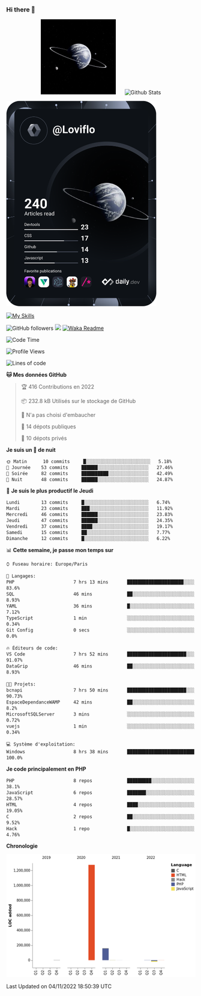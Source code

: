 ### Hi there 👋

<p align="center">
  <img src="https://github.com/Loviflo/Loviflo/blob/main/img/portrait.jpg" alt="Loviflo" height="200" style="margin-right: 20px"/>
  <img src="https://github-readme-stats.vercel.app/api?username=Loviflo&show_icons=true&theme=graywhite" alt="Github Stats" />
</p>

<a href="https://app.daily.dev/loviflo"><img src="https://github.com/loviflo/loviflo/blob/main/devcard.svg" width="400" alt="Loviflo's Dev Card"/></a>


[![My Skills](https://skillicons.dev/icons?i=php,laravel,symfony,mysql,js,ts,html,css,sass,angular,docker,webpack,vscode,figma,git,github,gitlab)](https://skillicons.dev)


![GitHub followers](https://img.shields.io/github/followers/Loviflo?label=Follow&style=social)
![](https://visitor-badge.glitch.me/badge?page_id=Loviflo.Loviflo)
[![Waka Readme](https://github.com/Loviflo/Loviflo/actions/workflows/update-stats.yml/badge.svg)](https://github.com/Loviflo/Loviflo/actions/workflows/update-stats.yml)

<!--START_SECTION:waka-->
![Code Time](http://img.shields.io/badge/Code%20Time-660%20hrs%2029%20mins-blue)

![Profile Views](http://img.shields.io/badge/Vues%20du%20profil-1-blue)

![Lines of code](https://img.shields.io/badge/Depuis%20Hello%20World%2C%20j%27ai%20%C3%A9crit-1%20Million%20Lignes%20de%20code-blue)

**🐱 Mes données GitHub** 

> 🏆 416 Contributions en 2022
 > 
> 📦 232.8 kB Utilisés sur le stockage de GitHub 
 > 
> 🚫 N'a pas choisi d'embaucher
 > 
> 📜 14 dépots publiques 
 > 
> 🔑 10 dépots privés  
 > 
**Je suis un 🦉 de nuit** 

```text
🌞 Matin      10 commits     █░░░░░░░░░░░░░░░░░░░░░░░░   5.18% 
🌆 Journée    53 commits     ██████░░░░░░░░░░░░░░░░░░░   27.46% 
🌃 Soirée     82 commits     ██████████░░░░░░░░░░░░░░░   42.49% 
🌙 Nuit       48 commits     ██████░░░░░░░░░░░░░░░░░░░   24.87%

```
📅 **Je suis le plus productif le Jeudi** 

```text
Lundi        13 commits     █░░░░░░░░░░░░░░░░░░░░░░░░   6.74% 
Mardi        23 commits     ███░░░░░░░░░░░░░░░░░░░░░░   11.92% 
Mercredi     46 commits     ██████░░░░░░░░░░░░░░░░░░░   23.83% 
Jeudi        47 commits     ██████░░░░░░░░░░░░░░░░░░░   24.35% 
Vendredi     37 commits     ████░░░░░░░░░░░░░░░░░░░░░   19.17% 
Samedi       15 commits     ██░░░░░░░░░░░░░░░░░░░░░░░   7.77% 
Dimanche     12 commits     █░░░░░░░░░░░░░░░░░░░░░░░░   6.22%

```


📊 **Cette semaine, je passe mon temps sur** 

```text
⌚︎ Fuseau horaire: Europe/Paris

💬 Langages: 
PHP                      7 hrs 13 mins       █████████████████████░░░░   83.6% 
SQL                      46 mins             ██░░░░░░░░░░░░░░░░░░░░░░░   8.93% 
YAML                     36 mins             █░░░░░░░░░░░░░░░░░░░░░░░░   7.12% 
TypeScript               1 min               ░░░░░░░░░░░░░░░░░░░░░░░░░   0.34% 
Git Config               0 secs              ░░░░░░░░░░░░░░░░░░░░░░░░░   0.0%

🔥 Éditeurs de code: 
VS Code                  7 hrs 52 mins       ██████████████████████░░░   91.07% 
DataGrip                 46 mins             ██░░░░░░░░░░░░░░░░░░░░░░░   8.93%

🐱‍💻 Projets: 
bcnapi                   7 hrs 50 mins       ██████████████████████░░░   90.73% 
EspaceDependanceWAMP     42 mins             ██░░░░░░░░░░░░░░░░░░░░░░░   8.2% 
MicrosoftSQLServer       3 mins              ░░░░░░░░░░░░░░░░░░░░░░░░░   0.72% 
vuejs                    1 min               ░░░░░░░░░░░░░░░░░░░░░░░░░   0.34%

💻 Système d'exploitation: 
Windows                  8 hrs 38 mins       █████████████████████████   100.0%

```

**Je code principalement en PHP** 

```text
PHP                      8 repos             █████████░░░░░░░░░░░░░░░░   38.1% 
JavaScript               6 repos             ███████░░░░░░░░░░░░░░░░░░   28.57% 
HTML                     4 repos             ████░░░░░░░░░░░░░░░░░░░░░   19.05% 
C                        2 repos             ██░░░░░░░░░░░░░░░░░░░░░░░   9.52% 
Hack                     1 repo              █░░░░░░░░░░░░░░░░░░░░░░░░   4.76%

```


**Chronologie**

![Chart not found](https://raw.githubusercontent.com/Loviflo/Loviflo/main/charts/bar_graph.png) 


 Last Updated on 04/11/2022 18:50:39 UTC
<!--END_SECTION:waka-->
